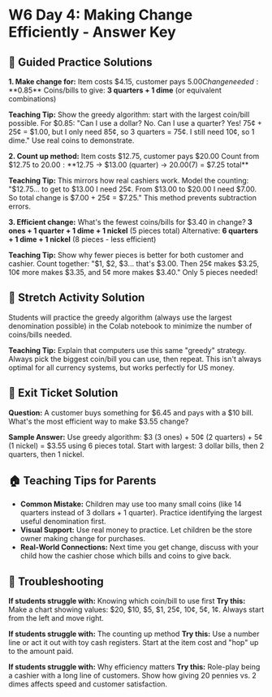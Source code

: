 # W6 Day 4: Making Change Efficiently - Answer Key

## 📝 Guided Practice Solutions

**1. Make change for:** Item costs $4.15, customer pays $5.00
   Change needed: **$0.85**
   Coins/bills to give: **3 quarters + 1 dime** (or equivalent combinations)

**Teaching Tip:** Show the greedy algorithm: start with the largest coin/bill possible. For $0.85: "Can I use a dollar? No. Can I use a quarter? Yes! 75¢ + 25¢ = $1.00, but I only need 85¢, so 3 quarters = 75¢. I still need 10¢, so 1 dime." Use real coins to demonstrate.

**2. Count up method:** Item costs $12.75, customer pays $20.00
   Count from $12.75 to $20.00: **$12.75 → $13.00 (quarter) → $20.00 ($7) = $7.25 total**

**Teaching Tip:** This mirrors how real cashiers work. Model the counting: "$12.75... to get to $13.00 I need 25¢. From $13.00 to $20.00 I need $7.00. So total change is $7.00 + 25¢ = $7.25." This method prevents subtraction errors.

**3. Efficient change:** What's the fewest coins/bills for $3.40 in change?
   **3 ones + 1 quarter + 1 dime + 1 nickel** (5 pieces total)
   Alternative: **6 quarters + 1 dime + 1 nickel** (8 pieces - less efficient)

**Teaching Tip:** Show why fewer pieces is better for both customer and cashier. Count together: "$1, $2, $3... that's $3.00. Then 25¢ makes $3.25, 10¢ more makes $3.35, and 5¢ more makes $3.40." Only 5 pieces needed!

## 🚀 Stretch Activity Solution

Students will practice the greedy algorithm (always use the largest denomination possible) in the Colab notebook to minimize the number of coins/bills needed.

**Teaching Tip:** Explain that computers use this same "greedy" strategy. Always pick the biggest coin/bill you can use, then repeat. This isn't always optimal for all currency systems, but works perfectly for US money.

## 🎯 Exit Ticket Solution

**Question:** A customer buys something for $6.45 and pays with a $10 bill. What's the most efficient way to make $3.55 change?

**Sample Answer:** Use greedy algorithm: $3 (3 ones) + 50¢ (2 quarters) + 5¢ (1 nickel) = $3.55 using 6 pieces total. Start with largest: 3 dollar bills, then 2 quarters, then 1 nickel.

## 🏠 Teaching Tips for Parents

- **Common Mistake:** Children may use too many small coins (like 14 quarters instead of 3 dollars + 1 quarter). Practice identifying the largest useful denomination first.
- **Visual Support:** Use real money to practice. Let children be the store owner making change for purchases.
- **Real-World Connections:** Next time you get change, discuss with your child how the cashier chose which bills and coins to give back.

## 🔧 Troubleshooting

**If students struggle with:** Knowing which coin/bill to use first
**Try this:** Make a chart showing values: $20, $10, $5, $1, 25¢, 10¢, 5¢, 1¢. Always start from the left and move right.

**If students struggle with:** The counting up method
**Try this:** Use a number line or act it out with toy cash registers. Start at the item cost and "hop" up to the amount paid.

**If students struggle with:** Why efficiency matters
**Try this:** Role-play being a cashier with a long line of customers. Show how giving 20 pennies vs. 2 dimes affects speed and customer satisfaction.